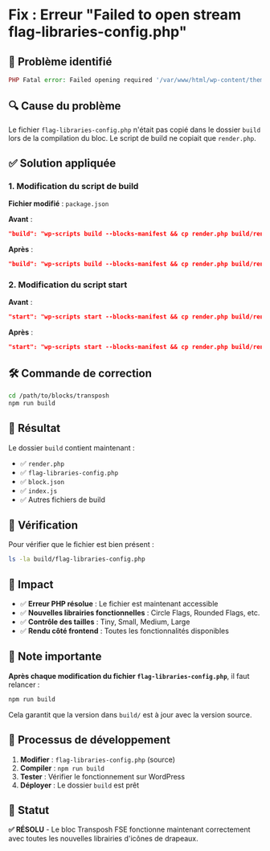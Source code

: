 # Fix : Erreur "Failed to open stream flag-libraries-config.php"

## 🚨 Problème identifié

```php
PHP Fatal error: Failed opening required '/var/www/html/wp-content/themes/lamaisonsurlasorgue/blocks/transposh/build/flag-libraries-config.php'
```

## 🔍 Cause du problème

Le fichier `flag-libraries-config.php` n'était pas copié dans le dossier `build` lors de la compilation du bloc. Le script de build ne copiait que `render.php`.

## ✅ Solution appliquée

### 1. Modification du script de build

**Fichier modifié** : `package.json`

**Avant** :
```json
"build": "wp-scripts build --blocks-manifest && cp render.php build/render.php"
```

**Après** :
```json
"build": "wp-scripts build --blocks-manifest && cp render.php build/render.php && cp flag-libraries-config.php build/flag-libraries-config.php"
```

### 2. Modification du script start

**Avant** :
```json
"start": "wp-scripts start --blocks-manifest && cp render.php build/render.php"
```

**Après** :
```json
"start": "wp-scripts start --blocks-manifest && cp render.php build/render.php && cp flag-libraries-config.php build/flag-libraries-config.php"
```

## 🛠️ Commande de correction

```bash
cd /path/to/blocks/transposh
npm run build
```

## 📁 Résultat

Le dossier `build` contient maintenant :
- ✅ `render.php`
- ✅ `flag-libraries-config.php`
- ✅ `block.json`
- ✅ `index.js`
- ✅ Autres fichiers de build

## 🔧 Vérification

Pour vérifier que le fichier est bien présent :
```bash
ls -la build/flag-libraries-config.php
```

## 🎯 Impact

- ✅ **Erreur PHP résolue** : Le fichier est maintenant accessible
- ✅ **Nouvelles librairies fonctionnelles** : Circle Flags, Rounded Flags, etc.
- ✅ **Contrôle des tailles** : Tiny, Small, Medium, Large
- ✅ **Rendu côté frontend** : Toutes les fonctionnalités disponibles

## 📝 Note importante

**Après chaque modification du fichier `flag-libraries-config.php`**, il faut relancer :
```bash
npm run build
```

Cela garantit que la version dans `build/` est à jour avec la version source.

## 🔄 Processus de développement

1. **Modifier** : `flag-libraries-config.php` (source)
2. **Compiler** : `npm run build`
3. **Tester** : Vérifier le fonctionnement sur WordPress
4. **Déployer** : Le dossier `build` est prêt

## 🎉 Statut

**✅ RÉSOLU** - Le bloc Transposh FSE fonctionne maintenant correctement avec toutes les nouvelles librairies d'icônes de drapeaux.
